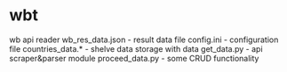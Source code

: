 # wbt
wb api reader
wb_res_data.json - result data file
config.ini - configuration file
countries_data.* - shelve data storage with data
get_data.py - api scraper&parser module
proceed_data.py - some CRUD functionality
